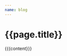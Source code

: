 ```yaml
---
name: blog
---
```

<html lang="en">
<head>
  <meta charset="UTF-8">
  <title>{{page.title}} | Daveed's Blog</title>
  <meta name="viewport" content="width=device-width,initial-scale=1">
  <link rel="stylesheet" href="/main.css">
  <style>
    {{page.inline_styles}}
  </style>
</head>
<body>
  <div class="container mx-auto px-4">
    <div>
      <h1>{{page.title}}</h1>
      <main>
        {{{content}}}
      </main>
    </div>
  </div>
</body>
</html>
